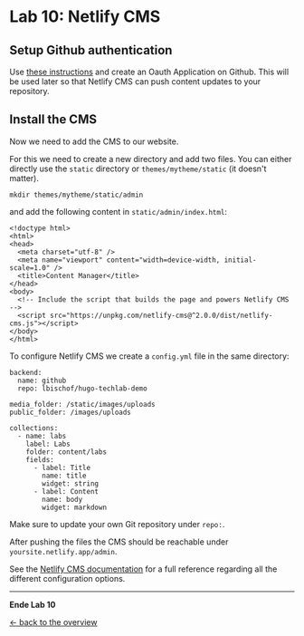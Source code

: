 # Lab 10: Netlify CMS


## Setup Github authentication

Use [these instructions](https://docs.netlify.com/visitor-access/oauth-provider-tokens/#setup-and-settings) and create an Oauth Application on Github. This will be used later so that Netlify CMS can push content updates to your repository.

## Install the CMS
Now we need to add the CMS to our website.

For this we need to create a new directory and add two files. You can either directly use the `static` directory or `themes/mytheme/static` (it doesn't matter).
```
mkdir themes/mytheme/static/admin
```
and add the following content in `static/admin/index.html`:
```
<!doctype html>
<html>
<head>
  <meta charset="utf-8" />
  <meta name="viewport" content="width=device-width, initial-scale=1.0" />
  <title>Content Manager</title>
</head>
<body>
  <!-- Include the script that builds the page and powers Netlify CMS -->
  <script src="https://unpkg.com/netlify-cms@^2.0.0/dist/netlify-cms.js"></script>
</body>
</html>
```
To configure Netlify CMS we create a `config.yml` file in the same directory:
```
backend:
  name: github
  repo: lbischof/hugo-techlab-demo

media_folder: /static/images/uploads
public_folder: /images/uploads

collections:
  - name: labs
    label: Labs
    folder: content/labs
    fields:
      - label: Title
        name: title
        widget: string
      - label: Content
        name: body
        widget: markdown
```
Make sure to update your own Git repository under `repo:`.

After pushing the files the CMS should be reachable under `yoursite.netlify.app/admin`.

See the [Netlify CMS documentation](https://www.netlifycms.org/docs/configuration-options/) for a full reference regarding all the different configuration options.

---

**Ende Lab 10**

<!--<p width="100px" align="right"><a href="08_assets.md">Assets →</a></p>-->

[← back to the overview](../README.md)
